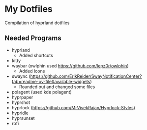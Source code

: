 # My Dotfiles

Compilation of hyprland dotfiles

## Needed Programs

- hyprland
	- Added shortcuts
- kitty
- waybar (owlphin used https://github.com/lepz0r/owlphin)
	- Added Icons
- swaync (https://github.com/ErikReider/SwayNotificationCenter?tab=readme-ov-file#available-widgets)
	- Rounded out and changed some files
- polagent (used kde polagent)
- hyprpaper
- hyprshot
- hyprlock (https://github.com/MrVivekRajan/Hyprlock-Styles)
- hypridle
- hyprsunset
- rofi
